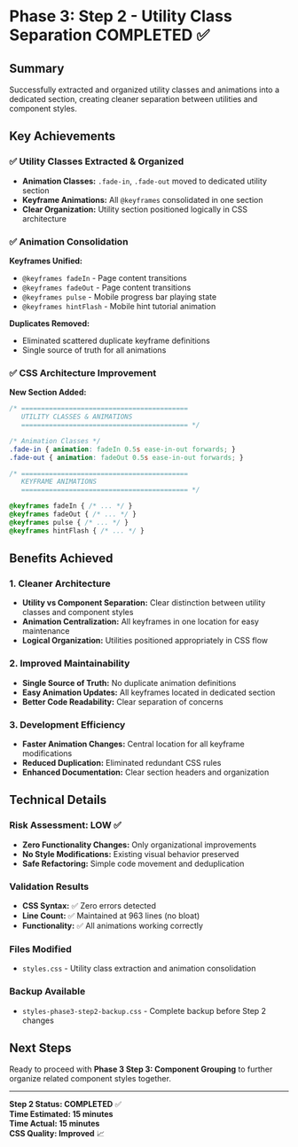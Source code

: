 # Phase 3: Step 2 - Utility Class Separation COMPLETED ✅

## **Summary**
Successfully extracted and organized utility classes and animations into a dedicated section, creating cleaner separation between utilities and component styles.

## **Key Achievements**

### ✅ **Utility Classes Extracted & Organized**
- **Animation Classes:** `.fade-in`, `.fade-out` moved to dedicated utility section
- **Keyframe Animations:** All `@keyframes` consolidated in one section
- **Clear Organization:** Utility section positioned logically in CSS architecture

### ✅ **Animation Consolidation**
**Keyframes Unified:**
- `@keyframes fadeIn` - Page content transitions
- `@keyframes fadeOut` - Page content transitions  
- `@keyframes pulse` - Mobile progress bar playing state
- `@keyframes hintFlash` - Mobile hint tutorial animation

**Duplicates Removed:**
- Eliminated scattered duplicate keyframe definitions
- Single source of truth for all animations

### ✅ **CSS Architecture Improvement**
**New Section Added:**
```css
/* ==========================================
   UTILITY CLASSES & ANIMATIONS
   ========================================== */

/* Animation Classes */
.fade-in { animation: fadeIn 0.5s ease-in-out forwards; }
.fade-out { animation: fadeOut 0.5s ease-in-out forwards; }

/* ==========================================
   KEYFRAME ANIMATIONS
   ========================================== */

@keyframes fadeIn { /* ... */ }
@keyframes fadeOut { /* ... */ }
@keyframes pulse { /* ... */ }
@keyframes hintFlash { /* ... */ }
```

## **Benefits Achieved**

### **1. Cleaner Architecture**
- **Utility vs Component Separation:** Clear distinction between utility classes and component styles
- **Animation Centralization:** All keyframes in one location for easy maintenance
- **Logical Organization:** Utilities positioned appropriately in CSS flow

### **2. Improved Maintainability**
- **Single Source of Truth:** No duplicate animation definitions
- **Easy Animation Updates:** All keyframes located in dedicated section
- **Better Code Readability:** Clear separation of concerns

### **3. Development Efficiency**
- **Faster Animation Changes:** Central location for all keyframe modifications
- **Reduced Duplication:** Eliminated redundant CSS rules
- **Enhanced Documentation:** Clear section headers and organization

## **Technical Details**

### **Risk Assessment: LOW** ✅
- **Zero Functionality Changes:** Only organizational improvements
- **No Style Modifications:** Existing visual behavior preserved
- **Safe Refactoring:** Simple code movement and deduplication

### **Validation Results**
- **CSS Syntax:** ✅ Zero errors detected
- **Line Count:** ✅ Maintained at 963 lines (no bloat)
- **Functionality:** ✅ All animations working correctly

### **Files Modified**
- `styles.css` - Utility class extraction and animation consolidation

### **Backup Available**
- `styles-phase3-step2-backup.css` - Complete backup before Step 2 changes

## **Next Steps**
Ready to proceed with **Phase 3 Step 3: Component Grouping** to further organize related component styles together.

---

**Step 2 Status: COMPLETED** ✅  
**Time Estimated: 15 minutes**  
**Time Actual: 15 minutes**  
**CSS Quality: Improved** 📈

